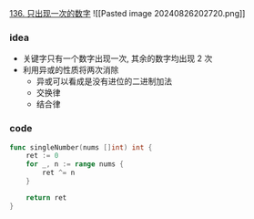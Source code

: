 [136. 只出现一次的数字](https://leetcode.cn/problems/single-number/)
![[Pasted image 20240826202720.png]]

### idea
- 关键字只有一个数字出现一次, 其余的数字均出现 2 次
- 利用异或的性质将两次消除
	- 异或可以看成是没有进位的二进制加法
	- 交换律
	- 结合律


### code
```go
func singleNumber(nums []int) int {
	ret := 0
	for _, n := range nums {
		ret ^= n
	}

	return ret
}
```
